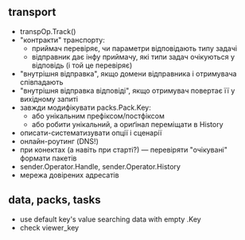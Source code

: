 ## transport

* transpOp.Track()
* "контракти" транспорту:
    - приймач перевіряє, чи параметри відповідають типу задачі
    - відправник дає інфу приймачу, які типи задач очікуються у відповідь (і той це перевіряє)
* "внутрішня відправка", якщо домени відправника і отримувача співпадають
* "внутрішня відправка відповіді", якщо отримувач повертає її у вихідному запиті
* завжди модифікувати packs.Pack.Key:
    - або унікальним префіксом/постфіксом
    - або робити унікальний, а ориґінал переміщати в History
* описати-систематизувати опції і сценарії
* онлайн-роутинг (DNS!)
* при конектах (а навіть при старті?) — перевіряти "очікувані" формати пакетів
* sender.Operator.Handle, sender.Operator.History
* мережа довірених адресатів


## data, packs, tasks

* use default key's value searching data with empty .Key
* check viewer_key


